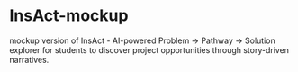 # InsAct-mockup
mockup version of InsAct - AI-powered Problem → Pathway → Solution explorer for students to discover project opportunities through story-driven narratives.
